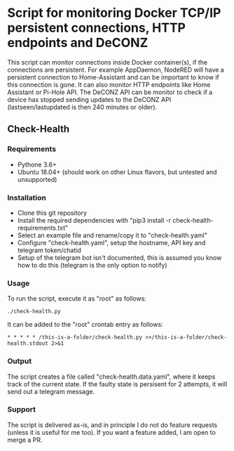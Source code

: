 # Script for monitoring Docker TCP/IP persistent connections, HTTP endpoints and DeCONZ

This script can monitor connections inside Docker container(s), if the connections are persistent. For example AppDaemon, NodeRED will have a persistent connection to Home-Assistant and can be important to know if this connection is gone. It can also monitor HTTP endpoints like Home Assistant or Pi-Hole API. The DeCONZ API can be monitor to check if a device has stopped sending updates to the DeCONZ API (lastseen/lastupdated is then 240 minutes or older).

## Check-Health

### Requirements
- Pythone 3.6+
- Ubuntu 18.04+ (should work on other Linux flavors, but untested and unsupported)

### Installation

- Clone this git repository
- Install the required dependencies with "pip3 install -r check-health-requirements.txt"
- Select an example file and rename/copy it to "check-health.yaml"
- Configure "check-health.yaml", setup the hostname, API key and telegram token/chatid
- Setup of the telegram bot isn't documented, this is assumed you know how to do this (telegram is the only option to notify)

### Usage
To run the script, execute it as "root" as follows:
```
./check-health.py
```

It can be added to the "root" crontab entry as follows:
```
* * * * * /this-is-a-folder/check-health.py >>/this-is-a-folder/check-health.stdout 2>&1
```


### Output
The script creates a file called "check-health.data.yaml", where it keeps track of the current state. If the faulty state is persisent for 2 attempts, it will send out a telegram message. 

### Support

The script is delivered as-is, and in principle I do not do feature requests (unless it is useful for me too). If you want a feature added, I am open to merge a PR.

